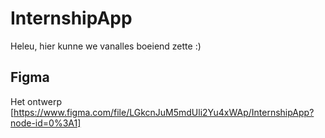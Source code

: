 # InternshipApp

Heleu, hier kunne we vanalles boeiend zette :)

## Figma

Het ontwerp [https://www.figma.com/file/LGkcnJuM5mdUli2Yu4xWAp/InternshipApp?node-id=0%3A1]
